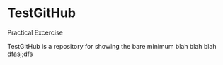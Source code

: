 # TestGitHub
Practical Excercise

TestGitHub is a repository for showing the bare minimum blah blah blah dfasj;dfs
